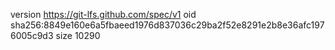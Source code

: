 version https://git-lfs.github.com/spec/v1
oid sha256:8849e160e6a5fbaeed1976d837036c29ba2f52e8291e2b8e36afc1976005c9d3
size 10290
